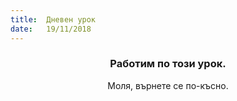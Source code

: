 ```yaml
---
title:  Дневен урок
date:   19/11/2018
---
```


### <center>Работим по този урок.</center>
<center>Моля, върнете се по-късно.</center>